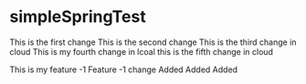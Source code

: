 # simpleSpringTest

This is the first change
This is the second change
This is the third change in cloud
This is my fourth change in lcoal
this is the fifth change in cloud


This is my feature -1
Feature -1 change
Added
Added 
Added
